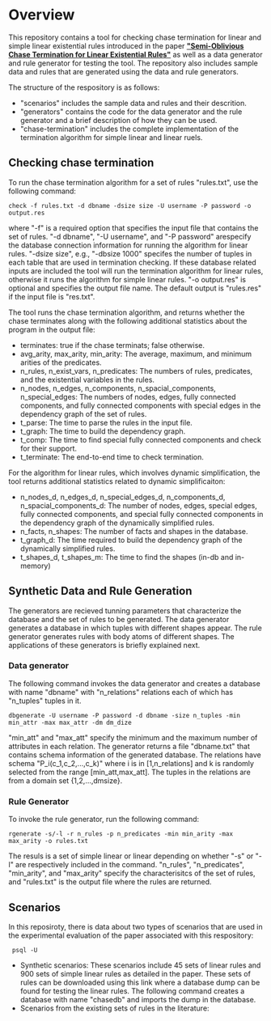 # Overview

This repository contains a tool for checking chase termination for linear and simple linear existential rules introduced in the paper [**"Semi-Oblivious Chase Termination for Linear Existential Rules"**](https://github.com/mostafamilani/chase-termination/blob/main/chase-termination.pdf) as well as a data generator and rule generator for testing the tool. The repository also includes sample data and rules that are generated using the data and rule generators.

The structure of the respository is as follows:
- \"scenarios\" includes the sample data and rules and their descrition. 
- \"generators\" contains the code for the data generator and the rule generator and a brief description of how they can be used.
- \"chase-termination\" includes the complete implementation of the termination algorithm for simple linear and linear ruels.

## Checking chase termination 

To run the chase termination algorithm for a set of rules "rules.txt", use the following command:

```check -f rules.txt -d dbname -dsize size -U username -P password -o output.res```

where "-f" is a required option that specifies the input file that contains the set of rules. "-d dbname", "-U username", and "-P password" arespecify the database connection information for running the algorithm for linear rules. "-dsize size", e.g., "-dbsize 1000" specifes the number of tuples in each table that are used in termination checking. If these database related inputs are included the tool will run the termination algorithm for linear rules, otherwise it runs the algorithm for simple linear rules. "-o output.res" is optional and specifies the output file name. The default output is "rules.res" if the input file is "res.txt". 

The tool runs the chase termination algorithm, and returns whether the chase terminates along with the following additional statistics about the program in the output file:

- terminates: true if the chase terminats; false otherwise.
- avg_arity, max_arity, min_arity: The average, maximum, and minimum arities of the predicates.
- n_rules, n_exist_vars, n_predicates: The numbers of rules, predicates, and the existential variables in the rules.
- n_nodes, n_edges, n_components, n_spacial_components, n_special_edges: The numbers of nodes, edges, fully connected components, and fully connected components with special edges in the dependency graph of the set of rules.
- t_parse: The time to parse the rules in the input file.
- t_graph: The time to build the dependency graph.
- t_comp: The time to find special fully connected components and check for their support.
- t_terminate: The end-to-end time to check termination.

For the algorithm for linear rules, which involves dynamic simplification, the tool returns additional statistics related to dynamic simplificaiton:
- n_nodes_d, n_edges_d, n_special_edges_d, n_components_d, n_spacial_components_d: The number of nodes, edges, special edges, fully connected components, and special fully connected components in the dependency graph of the dynamically simplified rules. 
- n_facts, n_shapes: The number of facts and shapes in the database.
- t_graph_d: The time required to build the dependency graph of the dynamically simplified rules. 
- t_shapes_d, t_shapes_m: The time to find the shapes (in-db and in-memory)

## Synthetic Data and Rule Generation

The generators are recieved tunning parameters that characterize the database and the set of rules to be generated. The data generator generates a database in which tuples with different shapes appear. The rule generator generates rules with body atoms of different shapes. The applications of these generators is briefly explained next.

### Data generator

The following command invokes the data generator and creates a database with name "dbname" with "n_relations" relations each of which has "n_tuples" tuples in it. 

```
dbgenerate -U username -P password -d dbname -size n_tuples -min min_attr -max max_attr -dm dm_dize
```

"min_att" and "max_att" specify the minimum and the maximum number of attributes in each relation. The generator returns a file "dbname.txt" that contains schema information of the generated database. The relations have schema "P_i(c_1,c_2,...,c_k)" where i is in [1,n_relations] and k is randomly selected from the range [min_att,max_att]. The tuples in the relations are from a domain set {1,2,...,dmsize}.

### Rule Generator

To invoke the rule generator, run the following command:

```
rgenerate -s/-l -r n_rules -p n_predicates -min min_arity -max max_arity -o rules.txt
```
The resuls is a set of simple linear or linear depending on whether "-s" or "-l" are respectively included in the command. "n_rules", "n_predicates", "min_arity", and "max_arity" specify the characterisitcs of the set of rules, and "rules.txt" is the output file where the rules are returned.

<!--
createdb -U username -O ownername -E UTF8 -T template0 -l en_US.UTF-8 databasename
psql -U username -d databasename -f filename.sql
pg_restore -U postgres -C -d chasedb d.sql
-->



## Scenarios

In this reposiroty, there is data about two types of scenarios that are used in the experimental evaluation of the paper associated with this respository:

``` psql -U```

- Synthetic scenarios: These scenarios include 45 sets of linear rules and 900 sets of simple linear rules as detailed in the paper. These sets of rules can be downloaded using this link where a database dump can be found for testing the linear rules. The following command creates a database with name "chasedb" and imports the dump in the database.
- Scenarios from the existing sets of rules in the literature:  
